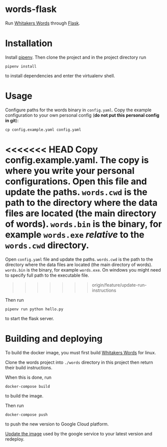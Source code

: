 # words-flask

Run [Whitakers Words](https://mk270.github.io/whitakers-words/)
through [Flask](https://flask.palletsprojects.com/en/1.1.x/).

# Installation

Install [pipenv](https://github.com/pypa/pipenv).  Then clone the
project and in the project directory run

``` shell
pipenv install
```

to install dependencies and enter the virtualenv shell.

# Usage

Configure paths for the words binary in `config.yaml`.  Copy the
example configuration to your own personal config (**do not put this
personal config in git**):

``` shell
cp config.example.yaml config.yaml
```

<<<<<<< HEAD
Copy config.example.yaml. The copy is where you write your personal configurations.
Open this file and update the paths.  `words.cwd` is the path to the
directory where the data files are located (the main directory of
words).  `words.bin` is the binary, for example `words.exe` *relative*
to the `words.cwd` directory.
=======
Open `config.yaml` file and update the paths.  `words.cwd` is the path
to the directory where the data files are located (the main directory
of words).  `words.bin` is the binary, for example `words.exe`.  On
windows you might need to specify full path to the executable file.
>>>>>>> origin/feature/update-run-instructions

Then run

``` shell
pipenv run python hello.py
```

to start the flask server.

# Building and deploying

To build the docker image, you must first build [Whitakers
Words](https://mk270.github.io/whitakers-words/) for linux.

Clone the words project into `./words` directory in this project then
return their build instructions.

When this is done, run

``` shell
docker-compose build
```

to build the image.

Then run

``` shell
docker-compose push
```

to push the new version to Google Cloud platform.

[Update the
image](https://console.cloud.google.com/run/deploy/europe-west1/words-flask?project=words-flask)
used by the google service to your latest version and redeploy.

